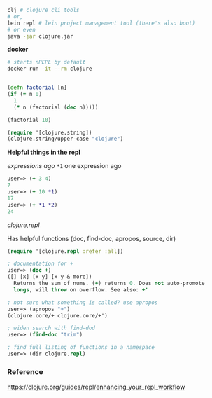```bash
clj # clojure cli tools
# or,
lein repl # lein project management tool (there's also boot)
# or even
java -jar clojure.jar
```

**docker**
```bash
# starts nPEPL by default
docker run -it --rm clojure
```

```clojure

(defn factorial [n]
(if (= n 0)
  1
  (* n (factorial (dec n)))))

(factorial 10)

```

```clojure
(require '[clojure.string])
(clojure.string/upper-case "clojure")
```

**Helpful things in the repl**

*expressions ago* `*1` one expression ago

```clojure
user=> (+ 3 4)
7
user=> (+ 10 *1)
17
user=> (+ *1 *2)
24
```

*clojure,repl*

Has helpful functions (doc, find-doc, apropos, source, dir)

```clojure
(require '[clojure.repl :refer :all])

; documentation for +
user=> (doc +) 
([] [x] [x y] [x y & more])
  Returns the sum of nums. (+) returns 0. Does not auto-promote
  longs, will throw on overflow. See also: +'

; not sure what something is called? use apropos
user=> (apropos "+")
(clojure.core/+ clojure.core/+')

; widen search with find-dod
user=> (find-doc "trim")

; find full listing of functions in a namespace
user=> (dir clojure.repl)
```

### Reference

https://clojure.org/guides/repl/enhancing_your_repl_workflow


